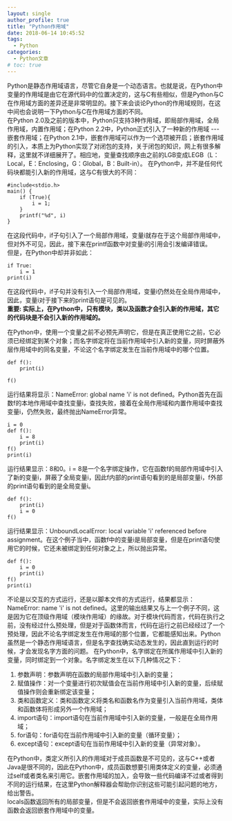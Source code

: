 ```yaml
---
layout: single
author_profile: true
title: "Python作用域"
date: 2018-06-14 10:45:52
tags:
  - Python
categories:
  - Python文章
# toc: true
---
```


Python是静态作用域语言，尽管它自身是一个动态语言。也就是说，在Python中变量的作用域是由它在源代码中的位置决定的，这与C有些相似，但是Python与C在作用域方面的差异还是非常明显的。接下来会谈论Python的作用域规则，在这中间也会说明一下Python与C在作用域方面的不同。  
在Python 2.0及之前的版本中，Python只支持3种作用域，即局部作用域，全局作用域，内置作用域；在Python 2.2中，Python正式引入了一种新的作用域 --- 嵌套作用域；在Python 2.1中，嵌套作用域可以作为一个选项被开启；嵌套作用域的引入，本质上为Python实现了对闭包的支持，关于闭包的知识，网上有很多解释，这里就不详细展开了。相应地，变量查找顺序由之前的LGB变成LEGB（L：Local，E：Enclosing，G：Global，B：Built-in）。
在Python中，并不是任何代码块都能引入新的作用域，这与C有很大的不同：
```
#include<stdio.h>
main() {
    if (True){
        i = 1;
    }
    printf("%d", i) 
}
```
在这段代码中，if子句引入了一个局部作用域，变量i就存在于这个局部作用域中，但对外不可见，因此，接下来在printf函数中对变量i的引用会引发编译错误。  
但是，在Python中却并非如此：
```
if True:
    i = 1
print(i)
```
在这段代码中，if子句并没有引入一个局部作用域，变量i仍然处在全局作用域中，因此，变量i对于接下来的print语句是可见的。  
**重要: 实际上，在Python中，只有模块，类以及函数才会引入新的作用域，其它的代码块是不会引入新的作用域的。**

在Python中，使用一个变量之前不必预先声明它，但是在真正使用它之前，它必须已经绑定到某个对象；而名字绑定将在当前作用域中引入新的变量，同时屏蔽外层作用域中的同名变量，不论这个名字绑定发生在当前作用域中的哪个位置。 
```
def f():
    print(i)

f()
```
运行结果将显示：NameError: global name 'i' is not defined。Python首先在函数f的本地作用域中查找变量i，查找失败，接着在全局作用域和内置作用域中查找变量i，仍然失败，最终抛出NameError异常。
```
i = 0
def f():
    i = 8
    print(i)
f()
print(i)
```
运行结果显示：8和0。i = 8是一个名字绑定操作，它在函数f的局部作用域中引入了新的变量i，屏蔽了全局变量i，因此f内部的print语句看到的是局部变量i，f外部的print语句看到的是全局变量i。
```
def f():
    print(i)
    i = 0
f()
```
运行结果显示：UnboundLocalError: local variable 'i' referenced before assignment。在这个例子当中，函数f中的变量i是局部变量，但是在print语句使用它的时候，它还未被绑定到任何对象之上，所以抛出异常。
```
def f():
    i = 0
    print(i)
f()
print(i)
```
不论是以交互的方式运行，还是以脚本文件的方式运行，结果都显示：NameError: name 'i' is not defined。这里的输出结果又与上一个例子不同，这是因为它在顶级作用域（模块作用域）的缘故。对于模块代码而言，代码在执行之前，没有经过什么预处理，但是对于函数体而言，代码在运行之前已经经过了一个预处理，因此不论名字绑定发生在作用域的那个位置，它都能感知出来。Python虽然是一个静态作用域语言，但是名字查找确实动态发生的，因此直到运行的时候，才会发现名字方面的问题。
在Python中，名字绑定在所属作用域中引入新的变量，同时绑定到一个对象。名字绑定发生在以下几种情况之下：
1. 参数声明：参数声明在函数的局部作用域中引入新的变量；
2. 赋值操作：对一个变量进行初次赋值会在当前作用域中引入新的变量，后续赋值操作则会重新绑定该变量；
3. 类和函数定义：类和函数定义将类名和函数名作为变量引入当前作用域，类体和函数体将形成另外一个作用域；
4. import语句：import语句在当前作用域中引入新的变量，一般是在全局作用域；
5. for语句：for语句在当前作用域中引入新的变量（循环变量）；
6. except语句：except语句在当前作用域中引入新的变量（异常对象）。

在Python中，类定义所引入的作用域对于成员函数是不可见的，这与C++或者Java是很不同的，因此在Python中，成员函数想要引用类体定义的变量，必须通过self或者类名来引用它。嵌套作用域的加入，会导致一些代码编译不过或者得到不同的运行结果，在这里Python解释器会帮助你识别这些可能引起问题的地方，给出警告。  
locals函数返回所有的局部变量，但是不会返回嵌套作用域中的变量，实际上没有函数会返回嵌套作用域中的变量。
